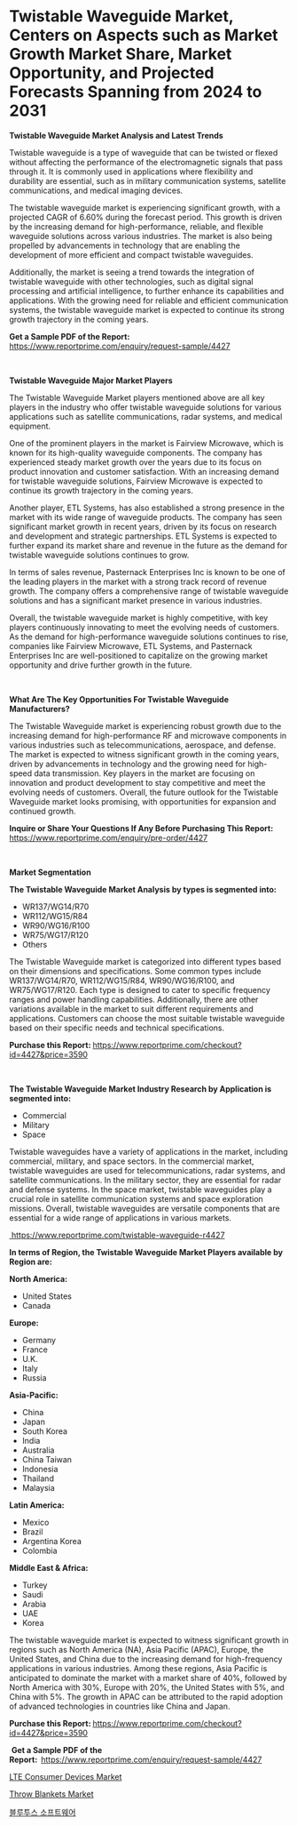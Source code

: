 <p><h1>Twistable Waveguide Market, Centers on Aspects such as Market Growth Market Share, Market Opportunity, and Projected Forecasts Spanning from 2024 to 2031</h1></p><p><strong>Twistable Waveguide Market Analysis and Latest Trends</strong></p>
<p><p>Twistable waveguide is a type of waveguide that can be twisted or flexed without affecting the performance of the electromagnetic signals that pass through it. It is commonly used in applications where flexibility and durability are essential, such as in military communication systems, satellite communications, and medical imaging devices.</p><p>The twistable waveguide market is experiencing significant growth, with a projected CAGR of 6.60% during the forecast period. This growth is driven by the increasing demand for high-performance, reliable, and flexible waveguide solutions across various industries. The market is also being propelled by advancements in technology that are enabling the development of more efficient and compact twistable waveguides.</p><p>Additionally, the market is seeing a trend towards the integration of twistable waveguide with other technologies, such as digital signal processing and artificial intelligence, to further enhance its capabilities and applications. With the growing need for reliable and efficient communication systems, the twistable waveguide market is expected to continue its strong growth trajectory in the coming years.</p></p>
<p><strong>Get a Sample PDF of the Report:&nbsp;</strong> <a href="https://www.reportprime.com/enquiry/request-sample/4427">https://www.reportprime.com/enquiry/request-sample/4427</a></p>
<p>&nbsp;</p>
<p><strong>Twistable Waveguide Major Market Players</strong></p>
<p><p>The Twistable Waveguide Market players mentioned above are all key players in the industry who offer twistable waveguide solutions for various applications such as satellite communications, radar systems, and medical equipment.</p><p>One of the prominent players in the market is Fairview Microwave, which is known for its high-quality waveguide components. The company has experienced steady market growth over the years due to its focus on product innovation and customer satisfaction. With an increasing demand for twistable waveguide solutions, Fairview Microwave is expected to continue its growth trajectory in the coming years.</p><p>Another player, ETL Systems, has also established a strong presence in the market with its wide range of waveguide products. The company has seen significant market growth in recent years, driven by its focus on research and development and strategic partnerships. ETL Systems is expected to further expand its market share and revenue in the future as the demand for twistable waveguide solutions continues to grow.</p><p>In terms of sales revenue, Pasternack Enterprises Inc is known to be one of the leading players in the market with a strong track record of revenue growth. The company offers a comprehensive range of twistable waveguide solutions and has a significant market presence in various industries.</p><p>Overall, the twistable waveguide market is highly competitive, with key players continuously innovating to meet the evolving needs of customers. As the demand for high-performance waveguide solutions continues to rise, companies like Fairview Microwave, ETL Systems, and Pasternack Enterprises Inc are well-positioned to capitalize on the growing market opportunity and drive further growth in the future.</p></p>
<p>&nbsp;</p>
<p><strong>What Are The Key Opportunities For Twistable Waveguide Manufacturers?</strong></p>
<p><p>The Twistable Waveguide market is experiencing robust growth due to the increasing demand for high-performance RF and microwave components in various industries such as telecommunications, aerospace, and defense. The market is expected to witness significant growth in the coming years, driven by advancements in technology and the growing need for high-speed data transmission. Key players in the market are focusing on innovation and product development to stay competitive and meet the evolving needs of customers. Overall, the future outlook for the Twistable Waveguide market looks promising, with opportunities for expansion and continued growth.</p></p>
<p><strong>Inquire or Share Your Questions If Any Before Purchasing This Report:</strong> <a href="https://www.reportprime.com/enquiry/pre-order/4427">https://www.reportprime.com/enquiry/pre-order/4427</a></p>
<p>&nbsp;</p>
<p><strong>Market Segmentation</strong></p>
<p><strong>The Twistable Waveguide Market Analysis by types is segmented into:</strong></p>
<p><ul><li>WR137/WG14/R70</li><li>WR112/WG15/R84</li><li>WR90/WG16/R100</li><li>WR75/WG17/R120</li><li>Others</li></ul></p>
<p><p>The Twistable Waveguide market is categorized into different types based on their dimensions and specifications. Some common types include WR137/WG14/R70, WR112/WG15/R84, WR90/WG16/R100, and WR75/WG17/R120. Each type is designed to cater to specific frequency ranges and power handling capabilities. Additionally, there are other variations available in the market to suit different requirements and applications. Customers can choose the most suitable twistable waveguide based on their specific needs and technical specifications.</p></p>
<p><strong>Purchase this Report:&nbsp;</strong><a href="https://www.reportprime.com/checkout?id=4427&price=3590">https://www.reportprime.com/checkout?id=4427&price=3590</a></p>
<p>&nbsp;</p>
<p><strong>The Twistable Waveguide Market Industry Research by Application is segmented into:</strong></p>
<p><ul><li>Commercial</li><li>Military</li><li>Space</li></ul></p>
<p><p>Twistable waveguides have a variety of applications in the market, including commercial, military, and space sectors. In the commercial market, twistable waveguides are used for telecommunications, radar systems, and satellite communications. In the military sector, they are essential for radar and defense systems. In the space market, twistable waveguides play a crucial role in satellite communication systems and space exploration missions. Overall, twistable waveguides are versatile components that are essential for a wide range of applications in various markets.</p></p>
<p><a href="https://www.reportprime.com/twistable-waveguide-r4427">&nbsp;https://www.reportprime.com/twistable-waveguide-r4427</a></p>
<p><strong>In terms of Region, the Twistable Waveguide Market Players available by Region are:</strong></p>
<p>
    <p> <strong> North America: </strong>
        <ul>
            <li>United States</li>
            <li>Canada</li>
        </ul>
        </p> 
    <p> <strong> Europe: </strong>
        <ul>
            <li>Germany</li>
            <li>France</li>
            <li>U.K.</li>
            <li>Italy</li>
            <li>Russia</li>
        </ul>
        </p> 
    <p> <strong> Asia-Pacific: </strong>
        <ul>
            <li>China</li>
            <li>Japan</li>
            <li>South Korea</li>
            <li>India</li>
            <li>Australia</li>
            <li>China Taiwan</li>
            <li>Indonesia</li>
            <li>Thailand</li>
            <li>Malaysia</li>
        </ul>
        </p> 
    <p> <strong> Latin America: </strong>
        <ul>
            <li>Mexico</li>
            <li>Brazil</li>
            <li>Argentina Korea</li>
            <li>Colombia</li>
        </ul>
        </p> 
    <p> <strong> Middle East & Africa: </strong>
        <ul>
            <li>Turkey</li>
            <li>Saudi</li>
            <li>Arabia</li>
            <li>UAE</li>
            <li>Korea</li>
        </ul>
    </p>
    </p>
<p><p>The twistable waveguide market is expected to witness significant growth in regions such as North America (NA), Asia Pacific (APAC), Europe, the United States, and China due to the increasing demand for high-frequency applications in various industries. Among these regions, Asia Pacific is anticipated to dominate the market with a market share of 40%, followed by North America with 30%, Europe with 20%, the United States with 5%, and China with 5%. The growth in APAC can be attributed to the rapid adoption of advanced technologies in countries like China and Japan.</p></p>
<p><strong>Purchase this Report: </strong><a href="https://www.reportprime.com/checkout?id=4427&price=3590">https://www.reportprime.com/checkout?id=4427&price=3590</a></p>
<p>&nbsp;<strong>Get a Sample PDF of the Report:&nbsp;&nbsp;</strong><a href="https://www.reportprime.com/enquiry/request-sample/4427">https://www.reportprime.com/enquiry/request-sample/4427</a></p>
<p><strong></strong></p>
<p><p><a href="https://github.com/RoccoManning/Market-Research-Report-List-5/blob/main/lte-consumer-devices-market.md">LTE Consumer Devices Market</a></p><p><a href="https://issuu.com/reportprime-2/docs/throw-blankets-market-size-2030.pptx">Throw Blankets Market</a></p><p><a href="https://github.com/lzrvbyqzftro57/Market-Research-Report-List-2/blob/main/976175970059.md">블루투스 소프트웨어</a></p></p>
